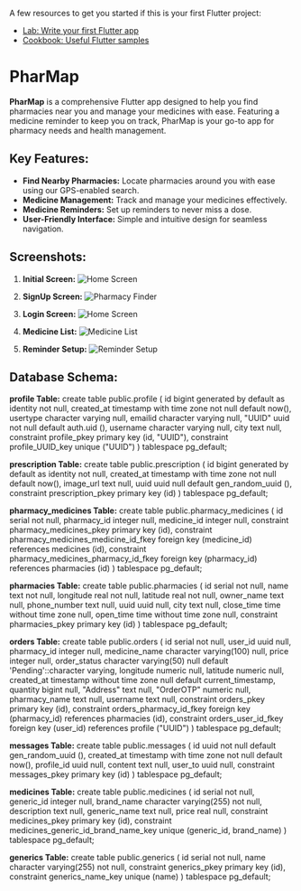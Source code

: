 A few resources to get you started if this is your first Flutter project:

- [Lab: Write your first Flutter app](https://docs.flutter.dev/get-started/codelab)
- [Cookbook: Useful Flutter samples](https://docs.flutter.dev/cookbook)

# PharMap

**PharMap** is a comprehensive Flutter app designed to help you find pharmacies near you and manage your medicines with ease. Featuring a medicine reminder to keep you on track, PharMap is your go-to app for pharmacy needs and health management.

## Key Features:
- **Find Nearby Pharmacies:** Locate pharmacies around you with ease using our GPS-enabled search.
- **Medicine Management:** Track and manage your medicines effectively.
- **Medicine Reminders:** Set up reminders to never miss a dose.
- **User-Friendly Interface:** Simple and intuitive design for seamless navigation.

## Screenshots:

1. **Initial Screen:** 
   ![Home Screen](assets/images/one.jpg)
   
3. **SignUp Screen:** 
   ![Pharmacy Finder](assets/images/2.jpg)

3. **Login Screen:** 
   ![Home Screen](assets/images/3.jpg)
   

   
4. **Medicine List:** 
   ![Medicine List](images/medicine-list-screenshot.png)
   
5. **Reminder Setup:** 
   ![Reminder Setup](images/reminder-setup-screenshot.png)

## Database Schema:

**profile Table:**
create table
  public.profile (
    id bigint generated by default as identity not null,
    created_at timestamp with time zone not null default now(),
    usertype character varying null,
    emailid character varying null,
    "UUID" uuid not null default auth.uid (),
    username character varying null,
    city text null,
    constraint profile_pkey primary key (id, "UUID"),
    constraint profile_UUID_key unique ("UUID")
  ) tablespace pg_default;

**prescription Table:**
create table
  public.prescription (
    id bigint generated by default as identity not null,
    created_at timestamp with time zone not null default now(),
    image_url text null,
    uuid uuid null default gen_random_uuid (),
    constraint prescription_pkey primary key (id)
  ) tablespace pg_default;

**pharmacy_medicines Table:**
create table
  public.pharmacy_medicines (
    id serial not null,
    pharmacy_id integer null,
    medicine_id integer null,
    constraint pharmacy_medicines_pkey primary key (id),
    constraint pharmacy_medicines_medicine_id_fkey foreign key (medicine_id) references medicines (id),
    constraint pharmacy_medicines_pharmacy_id_fkey foreign key (pharmacy_id) references pharmacies (id)
  ) tablespace pg_default;

**pharmacies Table:**
create table
  public.pharmacies (
    id serial not null,
    name text not null,
    longitude real not null,
    latitude real not null,
    owner_name text null,
    phone_number text null,
    uuid uuid null,
    city text null,
    close_time time without time zone null,
    open_time time without time zone null,
    constraint pharmacies_pkey primary key (id)
  ) tablespace pg_default;

**orders Table:**
create table
  public.orders (
    id serial not null,
    user_id uuid null,
    pharmacy_id integer null,
    medicine_name character varying(100) null,
    price integer null,
    order_status character varying(50) null default 'Pending'::character varying,
    longitude numeric null,
    latitude numeric null,
    created_at timestamp without time zone null default current_timestamp,
    quantity bigint null,
    "Address" text null,
    "OrderOTP" numeric null,
    pharmacy_name text null,
    username text null,
    constraint orders_pkey primary key (id),
    constraint orders_pharmacy_id_fkey foreign key (pharmacy_id) references pharmacies (id),
    constraint orders_user_id_fkey foreign key (user_id) references profile ("UUID")
  ) tablespace pg_default;

**messages Table:**
create table
  public.messages (
    id uuid not null default gen_random_uuid (),
    created_at timestamp with time zone not null default now(),
    profile_id uuid null,
    content text null,
    user_to uuid null,
    constraint messages_pkey primary key (id)
  ) tablespace pg_default;

**medicines Table:**
create table
  public.medicines (
    id serial not null,
    generic_id integer null,
    brand_name character varying(255) not null,
    description text null,
    generic_name text null,
    price real null,
    constraint medicines_pkey primary key (id),
    constraint medicines_generic_id_brand_name_key unique (generic_id, brand_name)
  ) tablespace pg_default;

**generics Table:**
create table
  public.generics (
    id serial not null,
    name character varying(255) not null,
    constraint generics_pkey primary key (id),
    constraint generics_name_key unique (name)
  ) tablespace pg_default;

